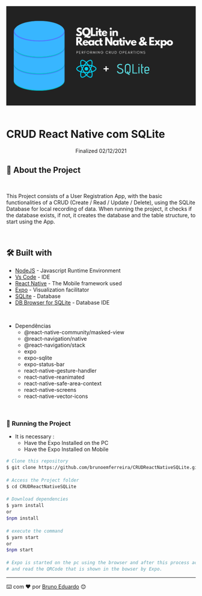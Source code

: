 <!-- ************************************* Logo ********************************************* -->
<div align="center">
  <img width="900px" alt="Logo" src="./images/logo.png">
</div>

</br>

<!-- ************************************* Project ********************************************* -->
<h1> CRUD React Native com SQLite </h1>


<p align="center" > Finalized 02/12/2021 </p> 

## 🚀 About the Project
</br>

This Project consists of a User Registration App, with the basic functionalities of a CRUD (Create / Read / Update / Delete), using the SQLite Database for local recording of data. When running the project, it checks if the database exists, if not, it creates the database and the table structure, to start using the App.

</br>

## 🛠️ Built with

* [NodeJS](https://nodejs.org/en/) - Javascript Runtime Environment
* [Vs Code](https://code.visualstudio.com/) - IDE
* [React Native](https://reactnative.dev/) - The Mobile framework used
* [Expo](https://expo.io/) - Visualization facilitator
* [SQLite](https://www.sqlite.org/index.html) - Database
* [DB Browser for SQLite](https://www.sqlite.org/index.html) - Database IDE
 
 <br>

* Dependências
  * @react-native-community/masked-view
  * @react-navigation/native
  * @react-navigation/stack
  * expo
  * expo-sqlite
  * expo-status-bar
  * react-native-gesture-handler  
  * react-native-reanimated
  * react-native-safe-area-context
  * react-native-screens 
  * react-native-vector-icons

</br>

<h3> 🎲 Running the Project</h3>

- It is necessary :
    - Have the Expo Installed on the PC
    - Have the Expo Installed on Mobile

```bash
# Clone this repository
$ git clone https://github.com/brunoemferreira/CRUDReactNativeSQLite.git

# Access the Project folder
$ cd CRUDReactNativeSQLite

# Download dependencies
$ yarn install
or
$npm install

# execute the command
$ yarn start
or
$npm start

# Expo is started on the pc using the browser and after this process access the cell phone and run the expo
# and read the QRCode that is shown in the bowser by Expo.
```

---
⌨️ com ❤️ por [Bruno Eduardo](https://gist.github.com/brunoemferreira) 😊
